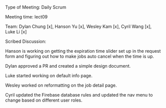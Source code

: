 Type of Meeting: Daily Scrum

Meeting time: lect09

Team: Dylan Chung [x], Hanson Yu [x], Wesley Kam [x], Cyril Wang [x], Luke Li [x]

Scribed Discussion:

Hanson is working on getting the expiration time slider set up in the request form and figuring out how to make jobs auto cancel when the time is up.

Dylan approved a PR and created a simple design document.

Luke started working on default info page.

Wesley worked on reformatting on the job detail page.

Cyril updated the Firebase database rules and updated the nav menu to change based on different user roles.
